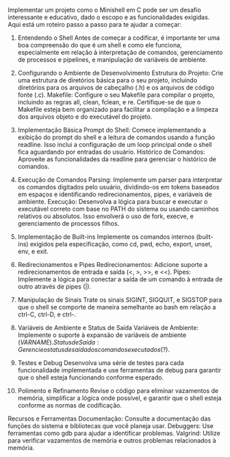 Implementar um projeto como o Minishell em C pode ser um desafio interessante e educativo, dado o escopo e as funcionalidades exigidas. Aqui está um roteiro passo a passo para te ajudar a começar:

1. Entendendo o Shell
Antes de começar a codificar, é importante ter uma boa compreensão do que é um shell e como ele funciona, especialmente em relação à interpretação de comandos, gerenciamento de processos e pipelines, e manipulação de variáveis de ambiente.

2. Configurando o Ambiente de Desenvolvimento
Estrutura do Projeto: Crie uma estrutura de diretórios básica para o seu projeto, incluindo diretórios para os arquivos de cabeçalho (.h) e os arquivos de código fonte (.c).
Makefile: Configure o seu Makefile para compilar o projeto, incluindo as regras all, clean, fclean, e re. Certifique-se de que o Makefile esteja bem organizado para facilitar a compilação e a limpeza dos arquivos objeto e do executável do projeto.

3. Implementação Básica
Prompt do Shell: Comece implementando a exibição do prompt do shell e a leitura de comandos usando a função readline. Isso inclui a configuração de um loop principal onde o shell fica aguardando por entradas do usuário.
Histórico de Comandos: Aproveite as funcionalidades da readline para gerenciar o histórico de comandos.

4. Execução de Comandos
Parsing: Implemente um parser para interpretar os comandos digitados pelo usuário, dividindo-os em tokens baseados em espaços e identificando redirecionamentos, pipes, e variáveis de ambiente.
Execução: Desenvolva a lógica para buscar e executar o executável correto com base no PATH do sistema ou usando caminhos relativos ou absolutos. Isso envolverá o uso de fork, execve, e gerenciamento de processos filhos.

5. Implementação de Built-ins
Implemente os comandos internos (built-ins) exigidos pela especificação, como cd, pwd, echo, export, unset, env, e exit.

6. Redirecionamentos e Pipes
Redirecionamentos: Adicione suporte a redirecionamentos de entrada e saída (<, >, >>, e <<).
Pipes: Implemente a lógica para conectar a saída de um comando à entrada de outro através de pipes (|).

7. Manipulação de Sinais
Trate os sinais SIGINT, SIGQUIT, e SIGSTOP para que o shell se comporte de maneira semelhante ao bash em relação a ctrl-C, ctrl-D, e ctrl-\.

8. Variáveis de Ambiente e Status de Saída
Variáveis de Ambiente: Implemente o suporte à expansão de variáveis de ambiente ($VARNAME).
Status de Saída: Gerencie o status de saída dos comandos executados ($?).

9. Testes e Debug
Desenvolva uma série de testes para cada funcionalidade implementada e use ferramentas de debug para garantir que o shell esteja funcionando conforme esperado.

10. Polimento e Refinamento
Revise o código para eliminar vazamentos de memória, simplificar a lógica onde possível, e garantir que o shell esteja conforme as normas de codificação.

Recursos e Ferramentas
Documentação: Consulte a documentação das funções do sistema e bibliotecas que você planeja usar.
Debuggers: Use ferramentas como gdb para ajudar a identificar problemas.
Valgrind: Utilize para verificar vazamentos de memória e outros problemas relacionados à memória.